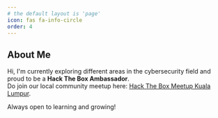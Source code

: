 ```yaml
---
# the default layout is 'page'
icon: fas fa-info-circle
order: 4
---
```


## About Me

Hi, I'm currently exploring different areas in the cybersecurity field and proud to be a **Hack The Box Ambassador**.  
Do join our local community meetup here: [Hack The Box Meetup Kuala Lumpur](https://www.meetup.com/hack-the-box-meetup-kuala-lumpur-my/).

Always open to learning and growing!

